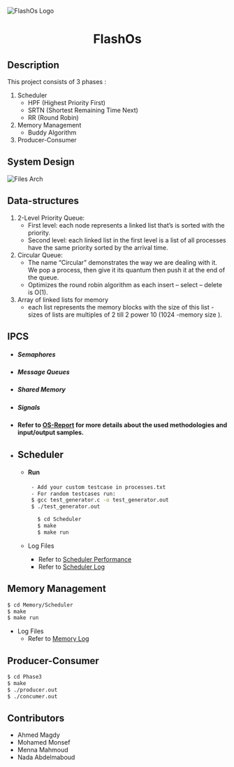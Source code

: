 

<p>
<a><img  src="https://i.ibb.co/zGfHG79/kisspng-flash-wally-west-logo-the-cw-television-network-su-5b39a5e2d06500-8939138315305046748536.png" align="center" alt="FlashOs Logo"/></a>
<h1 align="center">FlashOs</h1>
</p>

## Description
This project consists of 3 phases : 
1. Scheduler
	*	HPF (Highest Priority First)
	*	SRTN (Shortest Remaining Time Next)
	*	RR (Round Robin)
2. Memory Management
	*	Buddy Algorithm
4. Producer-Consumer 

## System Design
![Files Arch](https://i.ibb.co/HH13hrJ/Screenshot-from-2021-01-22-05-36-10.png)

## Data-structures
1. 2-Level Priority Queue:
	- First level: each node represents a linked list that’s is sorted with the priority.
	- Second level: each linked list in the first level is a list of all processes have the same priority sorted by the arrival time.
2. Circular Queue:
	*	The name “Circular” demonstrates the way we are dealing with it. We pop a process, then give it its quantum then push it at the end of the queue.
	* Optimizes the round robin algorithm as each insert – select – delete is O(1).
3. Array of linked lists for memory 
	*	each list represents the memory blocks with the size of this list - sizes of lists are multiples of 2 till 2 power 10 (1024 -memory size ).

## IPCS
* ##### 	Semaphores
* #####	Message Queues
* #####	Shared Memory
* #####	Signals


* #### Refer to [OS-Report](OS-Report.pdf) for more details about the used methodologies and input/output samples.
- ## Scheduler

     * ####  Run
     
	      ```bash
	       - Add your custom testcase in processes.txt
	       - For random testcases run:
	       $ gcc test_generator.c -o test_generator.out
	       $ ./test_generator.out
      	```
      
     	```bash
		   $ cd Scheduler
      	   $ make
      	   $ make run
      	```
     *	Log Files
		 * Refer to [Scheduler Performance](Scheduler/performance.log)
		 *  Refer to [Scheduler Log](Scheduler/scheduler.log)




		
  

## Memory Management
   ```bash
  $ cd Memory/Scheduler
  $ make
   $ make run
   ```
    
  * Log Files
	* Refer to [Memory Log](Memory/Scheduler/memory.log)
		
## Producer-Consumer
   ```bash
  $ cd Phase3
  $ make
  $ ./producer.out
  $ ./concumer.out
   ```

## Contributors
* Ahmed Magdy
* Mohamed Monsef
* Menna Mahmoud
* Nada Abdelmaboud


